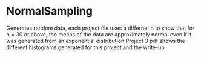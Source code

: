 # NormalSampling
Generates random data, each project file uses a differnet n to show that for n = 30 or above, the means of the data are approximately normal even if it was generated from an exponential distribution 
Project 3 pdf shows the different histograms generated for this project and the write-up
